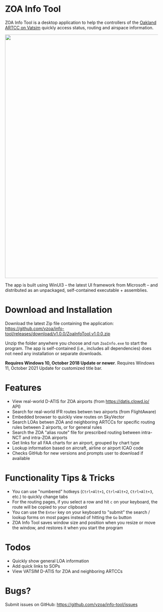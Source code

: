 # ZOA Info Tool
ZOA Info Tool is a desktop application to help the controllers of the [Oakland ARTCC on Vatsim](https://oakartcc.org/) quickly access status, routing and airspace information.

<img src="https://user-images.githubusercontent.com/34892440/210297905-652a97d7-ab4f-4788-8f7f-07e419f5ab4c.gif" width=800 />

The app is built using WinUI3 – the latest UI framework from Microsoft – and distributed as an unpackaged, self-contained executable + assemblies.

# Download and Installation
Download the latest Zip file containing the application: https://github.com/vzoa/info-tool/releases/download/v1.0.0/ZoaInfoTool.v1.0.0.zip

Unzip the folder anywhere you choose and run `ZoaInfo.exe` to start the program. The app is self-contained (i.e., includes all dependencies) does not need any installation or separate downloads.

**Requires Windows 10, October 2018 Update or newer**. Requires Windows 11, October 2021 Update for customized title bar.

# Features
* View real-world D-ATIS for ZOA airports (from https://datis.clowd.io/ API)
* Search for real-world IFR routes betwen two airports (from FlightAware)
* Embedded browser to quickly view routes on SkyVector
* Search LOAs betwen ZOA and neighboring ARTCCs for specific routing rules between 2 airports, or for general rules
* Search the ZOA "alias route" file for prescribed routing between intra-NCT and intra-ZOA airports
* Get links for all FAA charts for an airport, grouped by chart type
* Lookup information based on aircraft, airline or airport ICAO code
* Checks GitHub for new versions and prompts user to download if available

# Functionality Tips & Tricks
* You can use "numbered" hotkeys (`Ctrl+Alt+1`, `Ctrl+Alt+2`, `Ctrl+Alt+3`, etc.) to quickly change tabs
* For the routing pages, if you select a row and hit `c` on your keyboard, the route will be copied to your clipboard
* You can use the `Enter` key on your keyboard to "submit" the search / lookup forms on most pages instead of hitting the `Go` button
* ZOA Info Tool saves window size and position when you resize or move the window, and restores it when you start the program

# Todos
* Quickly show general LOA information
* Add quick links to SOPs
* View VATSIM D-ATIS for ZOA and neighboring ARTCCs

# Bugs?
Submit issues on GitHub: https://github.com/vzoa/info-tool/issues
